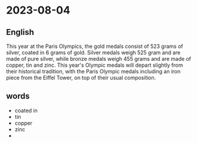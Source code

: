 # 2023-08-04

## English
This year at the Paris Olympics, the gold
medals consist of 523 grams of silver,
coated in 6 grams of gold. Silver medals
weigh 525 gram and are made of pure
silver, while bronze medals weigh 455
grams and are made of copper, tin and
zinc. This year's Olympic medals will
depart slightly from their historical
tradition, with the Paris Olympic medals
including an iron piece from the Eiffel
Tower, on top of their usual composition.

## words
* coated in
* tin
* copper
* zinc
* 
